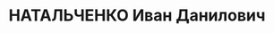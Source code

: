---
title: НАТАЛЬЧЕНКО Иван Данилович
description: "старший лейтенант, ком. полуэскадрона 3 кав. полка 1 кав. дивизии КВО.\
  \ \n  ВКВС - 25.11.1937, ВМН. Расстрелян 25.11.1937, Одесса"
---